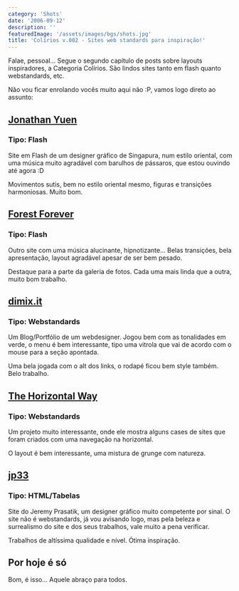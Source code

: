 ```yaml
---
category: 'Shots'
date: '2006-09-12'
description: ''
featuredImage: '/assets/images/bgs/shots.jpg'
title: 'Colírios v.002 - Sites web standards para inspiração!'
---
```


Falae, pessoal... Segue o segundo capítulo de posts sobre layouts inspiradores, a Categoria Colírios. São lindos sites tanto em flash quanto webstandards, etc.

Não vou ficar enrolando vocês muito aqui não :P, vamos logo direto ao assunto:

## [Jonathan Yuen](http://www.jonathanyuen.com/main.html 'Ver o site do Jonathan Yuen')

### Tipo: Flash

Site em Flash de um designer gráfico de Singapura, num estilo oriental, com uma música muito agradável com barulhos de pássaros, que estou ouvindo até agora :D

Movimentos sutis, bem no estilo oriental mesmo, figuras e transições harmoniosas. Muito bom.

## [Forest Forever](http://www.forests-forever.com/cgi-bin/index.cgi 'Ver o site do Forest Forever')

### Tipo: Flash

Outro site com uma música alucinante, hipnotizante... Belas transições, bela apresentação, layout agradável apesar de ser bem pesado.

Destaque para a parte da galeria de fotos. Cada uma mais linda que a outra, muito bom trabalho.

## [dimix.it](http://www.dimix.it/)

### Tipo: Webstandards

Um Blog/Portfólio de um webdesigner. Jogou bem com as tonalidades em verde, o menu é bem interessante, tipo uma vitrola que vai de acordo com o mouse para a seção apontada.

Uma bela jogada com o alt dos links, o rodapé ficou bem style também. Belo trabalho.

## [The Horizontal Way](http://www.thehorizontalway.com/)

### Tipo: Webstandards

Um projeto muito interessante, onde ele mostra alguns cases de sites que foram criados com uma navegação na horizontal.

O layout é bem interessante, uma mistura de grunge com natureza.

## [jp33](http://www.jp33.com/)

### Tipo: HTML/Tabelas

Site do Jeremy Prasatik, um designer gráfico muito competente por sinal. O site não é webstandards, já vou avisando logo, mas pela beleza e surrealismo do site e dos seus trabalhos, vale muito a pena verificar.

Trabalhos de altíssima qualidade e nível. Ótima inspiração.

## Por hoje é só

Bom, é isso... Aquele abraço para todos.
